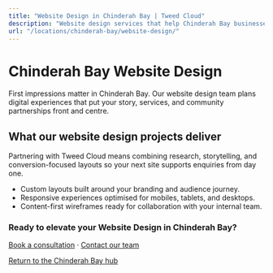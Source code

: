 ```yaml
---
title: "Website Design in Chinderah Bay | Tweed Cloud"
description: "Website design services that help Chinderah Bay businesses stand out online."
url: "/locations/chinderah-bay/website-design/"
---
```


# Chinderah Bay Website Design

First impressions matter in Chinderah Bay. Our website design team plans digital experiences that put your story, services, and community partnerships front and centre.

## What our website design projects deliver

Partnering with Tweed Cloud means combining research, storytelling, and conversion-focused layouts so your next site supports enquiries from day one.

- Custom layouts built around your branding and audience journey.
- Responsive experiences optimised for mobiles, tablets, and desktops.
- Content-first wireframes ready for collaboration with your internal team.

### Ready to elevate your Website Design in Chinderah Bay?

[Book a consultation](/consultation/) · [Contact our team](/contact/)

[Return to the Chinderah Bay hub](/locations/chinderah-bay/)
